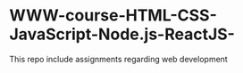 # WWW-course-HTML-CSS-JavaScript-Node.js-ReactJS-
This repo include assignments regarding web development
